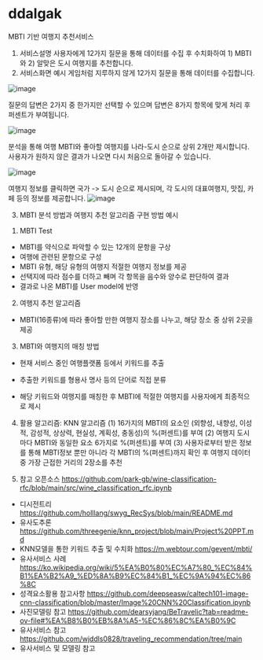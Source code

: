 # ddalgak

MBTI 기반 여행지 추천서비스
1. 서비스설명
사용자에게 12가지 질문을 통해 데이터를 수집 후 수치화하여 1) MBTI와 2) 알맞은 도시 여행지를 추천합니다.
2. 서비스화면 예시
게임처럼 지루하지 않게 12가지 질문을 통해 데이터를 수집합니다.

![image](https://github.com/jennkim0210/ddalgak/assets/131511782/33ae0a31-fa36-4669-a50c-328723fce038)


질문의 답변은 2가지 중 한가지만 선택할 수 있으며 답변은 8가지 항목에 맞게 처리 후 퍼센트가 부여됩니다. 

![image](https://github.com/jennkim0210/ddalgak/assets/131511782/ea09a0a0-aea3-4308-a1d6-22493fef388d)

분석을 통해 여행 MBTI와 좋아할 여행지를 나라-도시 순으로 상위 2개만 제시합니다.
사용자가 원하지 않은 결과가 나오면 다시 처음으로 돌아갈 수 있습니다. 

![image](https://github.com/jennkim0210/ddalgak/assets/131511782/70654a35-4629-45e0-aad5-449db092b4a7)


	
여행지 정보를 클릭하면 국가 -> 도시 순으로 제시되며, 각 도시의 대표여행지, 맛집, 카페 등의 정보를 제공합니다. 
![image](https://github.com/jennkim0210/ddalgak/assets/131511782/b6280b2c-60d8-49db-b512-8d89a7d92926)




3. MBTI 분석 방법과 여행지 추천 알고리즘 구현 방법 예시
1) MBTI Test
- MBTI를 약식으로 파악할 수 있는 12개의 문항을 구상
- 여행에 관련된 문항으로 구성
- MBTI 유형, 해당 유형의 여행지 적절한 여행지 정보를 제공
- 선택지에 따라 점수를 더하고 빼며 각 항목을 음수와 양수로 판단하여 결과
- 결과로 나온 MBTI를 User model에 반영

2) 여행지 추천 알고리즘
- MBTI(16종류)에 따라 좋아할 만한 여행지 장소를 나누고, 해당 장소 중 상위 2곳을 제공

3) MBTI와 여행지의 매칭 방법
- 현재 서비스 중인 여행플랫폼 등에서 키워드를 추출
 
- 추출한 키워드를 형용사 명사 등의 단어로 직접 분류
 
- 해당 키워드와 여행지를 매칭한 후 MBTI에 적절한 여행지를 사용자에게 최종적으로 제시

4) 활용 알고리즘: KNN 알고리즘
(1) 16가지의 MBTI의 요소인 (외향성, 내향성, 이성적, 감성적, 상상력, 현실성, 계획성, 충동성)의 %(퍼센트)를 부여
(2) 여행지 도시마다 MBTI와 동일한 요소 6가지로 %(퍼센트)를 부여
(3) 사용자로부터 받은 정보를 통해 MBTI정보 뿐만 아니라 각 MBTI의 %(퍼센트)까지 확인 후 여행지 데이터 중   가장 근접한 거리의 2장소를 추천 










5) 참고 오픈소스
https://github.com/park-gb/wine-classification-rfc/blob/main/src/wine_classification_rfc.ipynb
- 디시전트리
https://github.com/holllang/swyg_RecSys/blob/main/README.md
- 유사도추론 
https://github.com/threegenie/knn_project/blob/main/Project%20PPT.md
- KNN모델을 통한 키워드 추출 및 수치화
https://m.webtour.com/gevent/mbti/
- 유사서비스 사례
https://ko.wikipedia.org/wiki/5%EA%B0%80%EC%A7%80_%EC%84%B1%EA%B2%A9_%ED%8A%B9%EC%84%B1_%EC%9A%94%EC%86%8C
- 성격요소활용 참고사항
https://github.com/deepseasw/caltech101-image-cnn-classification/blob/master/Image%20CNN%20Classification.ipynb
- 사진모델링 참고
https://github.com/dearsyjang/BeTravelic?tab=readme-ov-file#%EA%B8%B0%EB%8A%A5-%EC%86%8C%EA%B0%9C
- 유사서비스 참고
https://github.com/wjddls0828/traveling_recommendation/tree/main
- 유사서비스 및 모델링 참고
